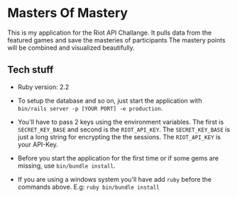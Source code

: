 # Masters Of Mastery

This is my application for the Riot API Challange. It pulls data from the featured games and save the masteries of participants
The mastery points will be combined and visualized beautifully.

## Tech stuff

* Ruby version: 2.2

* To setup the database and so on, just start the application with `bin/rails server -p [YOUR PORT] -e production`.

* You'll have to pass 2 keys using the environment variables. The first is `SECRET_KEY_BASE` and second is the `RIOT_API_KEY`.
The `SECRET_KEY_BASE` is just a long string for encrypting the the sessions. The `RIOT_API_KEY` is your API-Key.

* Before you start the application for the first time or if some gems are missing, use `bin/bundle install`.

* If you are using a windows system you'll have add `ruby` before the commands above. E.g: `ruby bin/bundle install`